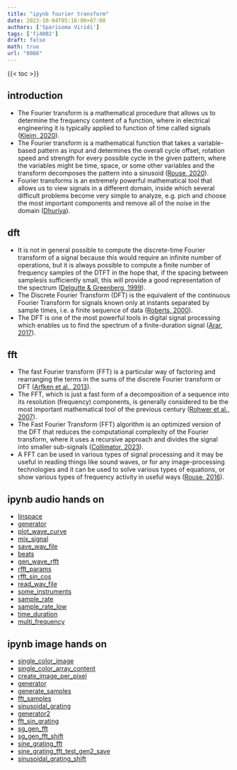 ```yaml
---
title: "ipynb fourier transform"
date: 2023-10-04T05:16:00+07:00
authors: ['Sparisoma Viridi']
tags: ['fi4002']
draft: false
math: true
url: "0086"
---
```

{{< toc >}}


## introduction
+ The Fourier transform is a mathematical procedure that allows us to determine the frequency content of a function, where in electrical engineering it is typically applied to function of time called signals ([Kleim, 2020](https://www.allaboutcircuits.com/technical-articles/what-is-the-fourier-transform/)).
+ The Fourier transform is a mathematical function that takes a variable-based pattern as input and determines the overall cycle offset, rotation speed and strength for every possible cycle in the given pattern, where the variables might be time, space, or some other variables and the transform decomposes the pattern into a sinusoid ([Rouse, 2020](https://www.techopedia.com/definition/7292/fourier-transform)).
+ Fourier transforms is an extremely powerful mathematical tool that allows us to view signals in a different domain, inside which several difficult problems become very simple to analyze, e.g. pich and choose the most important components and remove all of the noise in the domain ([Dhuriya](https://medium.com/analytics-vidhya/why-fourier-transform-is-so-important-cb7841733bb8)).


## dft
+ It is not in general possible to compute the discrete-time Fourier transform of a signal because this would require an infinite number of operations, but it is always possible to compute a finite number of frequency samples of the DTFT in the hope that, if the spacing between samplesis sufficiently small, this will provide a good representation of the spectrum ([Delgutte & Greenberg, 1999](https://web.mit.edu/~gari/teaching/6.555/lectures/ch_DFT.pdf)).
+ The Discrete Fourier Transform (DFT) is the equivalent of the continuous Fourier Transform for signals known only at instants separated by sample times, i.e. a finite sequence of data ([Roberts, 2000](https://www.robots.ox.ac.uk/~sjrob/Teaching/SP/l7.pdf)).
+ The DFT is one of the most powerful tools in digital signal processing which enables us to find the spectrum of a finite-duration signal ([Arar, 2017](https://www.allaboutcircuits.com/technical-articles/an-introduction-to-the-discrete-fourier-transform/)).


## fft
+ The fast Fourier transform (FFT) is a particular way of factoring and rearranging the terms in the sums of the discrete Fourier transform or DFT ([Arfken et al., 2013](https://www.sciencedirect.com/topics/mathematics/fast-fourier-transform#:~:text=Arfken)).
+ The FFT, which is just a fast form of a decomposition of a sequence into its resolution (frequency) components, is generally considered to be the most important mathematical tool of the previous century ([Rohwer et al., 2007](https://www.sciencedirect.com/topics/mathematics/fast-fourier-transform#:~:text=Rohwer)).
+ The Fast Fourier Transform (FFT) algorithm is an optimized version of the DFT that reduces the computational complexity of the Fourier transform, where it uses a recursive approach and divides the signal into smaller sub-signals ([Collimator, 2023](https://www.collimator.ai/reference-guides/what-is-a-fast-fourier-transform)).
+ A FFT can be used in various types of signal processing and it may be useful in reading things like sound waves, or for any image-processing technologies and it can be used to solve various types of equations, or show various types of frequency activity in useful ways ([Rouse, 2016](https://www.techopedia.com/definition/7167/fast-fourier-transform-fft)).


## ipynb audio hands on
+ [linspace](https://github.com/dudung/py-jupyter-nb/blob/main/src/apply/fft/audio/linspace.ipynb)
+ [generator](https://github.com/dudung/py-jupyter-nb/blob/main/src/apply/fft/audio/generator.ipynb)
+ [plot_wave_curve](https://github.com/dudung/py-jupyter-nb/blob/main/src/apply/fft/audio/plot_wave_curve.ipynb)
+ [mix_signal](https://github.com/dudung/py-jupyter-nb/blob/main/src/apply/fft/audio/mix_signal.ipynb)
+ [save_wav_file](https://github.com/dudung/py-jupyter-nb/blob/main/src/apply/fft/audio/save_wav_file.ipynb)
+ [beats](https://github.com/dudung/py-jupyter-nb/blob/main/src/apply/fft/audio/beats.ipynb)
+ [gen_wave_rfft](https://github.com/dudung/py-jupyter-nb/blob/main/src/apply/fft/audio/gen_wave_rfft.ipynb)
+ [rfft_params](https://github.com/dudung/py-jupyter-nb/blob/main/src/apply/fft/audio/rfft_params.ipynb)
+ [rfft_sin_cos](https://github.com/dudung/py-jupyter-nb/blob/main/src/apply/fft/audio/rfft_sin_cos.ipynb)
+ [read_wav_file](https://github.com/dudung/py-jupyter-nb/blob/main/src/apply/fft/audio/read_wav_file.ipynb)
+ [some_instruments](https://github.com/dudung/py-jupyter-nb/blob/main/src/apply/fft/audio/some_instruments.ipynb)
+ [sample_rate](https://github.com/dudung/py-jupyter-nb/blob/main/src/apply/fft/audio/sample_rate.ipynb)
+ [sample_rate_low](https://github.com/dudung/py-jupyter-nb/blob/main/src/apply/fft/audio/sample_rate_low.ipynb)
+ [time_duration](https://github.com/dudung/py-jupyter-nb/blob/main/src/apply/fft/audio/time_duration.ipynb)
+ [multi_frequency](https://github.com/dudung/py-jupyter-nb/blob/main/src/apply/fft/audio/multi_frequency.ipynb)


## ipynb image hands on
+ [single_color_image](https://github.com/dudung/py-jupyter-nb/blob/main/src/apply/fft/image/single_color_image.ipynb)
+ [single_color_array_content](https://github.com/dudung/py-jupyter-nb/blob/main/src/apply/fft/image/single_color_array_content.ipynb)
+ [create_image_per_pixel](https://github.com/dudung/py-jupyter-nb/blob/main/src/apply/fft/image/create_image_per_pixel.ipynb)
+ [generator](https://github.com/dudung/py-jupyter-nb/blob/main/src/apply/fft/image/generator.ipynb)
+ [generate_samples](https://github.com/dudung/py-jupyter-nb/blob/main/src/apply/fft/image/generate_samples.ipynb)
+ [fft_samples](https://github.com/dudung/py-jupyter-nb/blob/main/src/apply/fft/image/fft_samples.ipynb)
+ [sinusoidal_grating](https://github.com/dudung/py-jupyter-nb/blob/main/src/apply/fft/image/sinusoidal_grating.ipynb)
+ [generator2](https://github.com/dudung/py-jupyter-nb/blob/main/src/apply/fft/image/generator2.ipynb)
+ [fft_sin_grating](https://github.com/dudung/py-jupyter-nb/blob/main/src/apply/fft/image/fft_sin_grating.ipynb)
+ [sg_gen_fft](https://github.com/dudung/py-jupyter-nb/blob/main/src/apply/fft/image/sg_gen_fft.ipynb)
+ [sg_gen_fft_shift](https://github.com/dudung/py-jupyter-nb/blob/main/src/apply/fft/image/sg_gen_fft_shift.ipynb)
+ [sine_grating_fft](https://github.com/dudung/py-jupyter-nb/blob/main/src/apply/fft/image/sine_grating_fft.ipynb)
+ [sine_grating_fft_test_gen2_save](https://github.com/dudung/py-jupyter-nb/blob/main/src/apply/fft/image/sine_grating_fft_test_gen2_save.ipynb)
+ [sinusoidal_grating_shift](https://github.com/dudung/py-jupyter-nb/blob/main/src/apply/fft/image/sinusoidal_grating_shift.ipynb)
